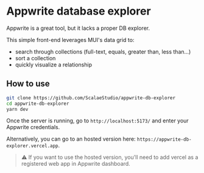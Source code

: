 # Appwrite database explorer

Appwrite is a great tool, but it lacks a proper DB explorer.

This simple front-end leverages MUI's data grid to:
- search through collections (full-text, equals, greater than, less than...)
- sort a collection
- quickly visualize a relationship

## How to use

```sh
git clone https://github.com/ScalaeStudio/appwrite-db-explorer
cd appwrite-db-explorer
yarn dev
```

Once the server is running, go to `http://localhost:5173/` and enter your Appwrite credentials.

Alternatively, you can go to an hosted version here: `https://appwrite-db-explorer.vercel.app`.

> ⚠️ If you want to use the hosted version, you'll need to add vercel as a registered web app in Appwrite dashboard.
